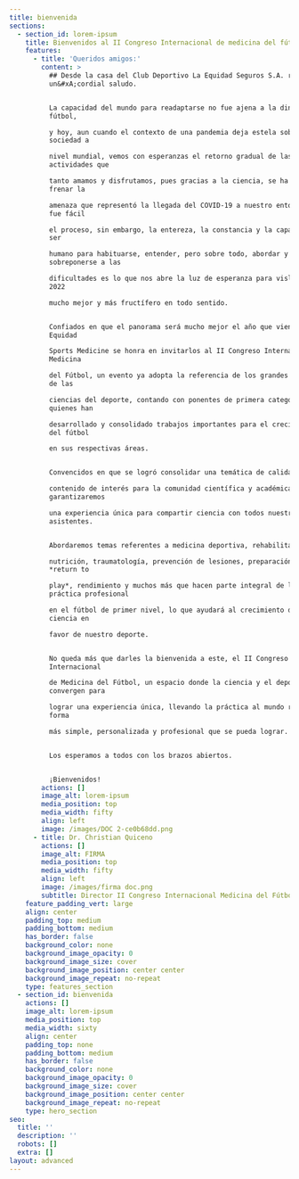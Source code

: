 ```yaml
---
title: bienvenida
sections:
  - section_id: lorem-ipsum
    title: Bienvenidos al II Congreso Internacional de medicina del fútbol
    features:
      - title: 'Queridos amigos:'
        content: >
          ## Desde la casa del Club Deportivo La Equidad Seguros S.A. reciban
          un&#xA;cordial saludo.


          La capacidad del mundo para readaptarse no fue ajena a la dinámica del
          fútbol,

          y hoy, aun cuando el contexto de una pandemia deja estela sobre la
          sociedad a

          nivel mundial, vemos con esperanzas el retorno gradual de las
          actividades que

          tanto amamos y disfrutamos, pues gracias a la ciencia, se ha logrado
          frenar la

          amenaza que representó la llegada del COVID-19 a nuestro entorno. No
          fue fácil

          el proceso, sin embargo, la entereza, la constancia y la capacidad del
          ser

          humano para habituarse, entender, pero sobre todo, abordar y
          sobreponerse a las

          dificultades es lo que nos abre la luz de esperanza para vislumbrar un
          2022

          mucho mejor y más fructífero en todo sentido.


          Confiados en que el panorama será mucho mejor el año que viene,
          Equidad

          Sports Medicine se honra en invitarlos al II Congreso Internacional de
          Medicina

          del Fútbol, un evento ya adopta la referencia de los grandes eventos
          de las

          ciencias del deporte, contando con ponentes de primera categoría,
          quienes han

          desarrollado y consolidado trabajos importantes para el crecimiento
          del fútbol

          en sus respectivas áreas.


          Convencidos en que se logró consolidar una temática de calidad y

          contenido de interés para la comunidad científica y académica,
          garantizaremos

          una experiencia única para compartir ciencia con todos nuestros
          asistentes.


          Abordaremos temas referentes a medicina deportiva, rehabilitación,

          nutrición, traumatología, prevención de lesiones, preparación física,
          *return to

          play*, rendimiento y muchos más que hacen parte integral de la
          práctica profesional

          en el fútbol de primer nivel, lo que ayudará al crecimiento de la
          ciencia en

          favor de nuestro deporte.


          No queda más que darles la bienvenida a este, el II Congreso
          Internacional

          de Medicina del Fútbol, un espacio donde la ciencia y el deporte
          convergen para

          lograr una experiencia única, llevando la práctica al mundo real de la
          forma

          más simple, personalizada y profesional que se pueda lograr.


          Los esperamos a todos con los brazos abiertos.


          ¡Bienvenidos!
        actions: []
        image_alt: lorem-ipsum
        media_position: top
        media_width: fifty
        align: left
        image: /images/DOC 2-ce0b68dd.png
      - title: Dr. Christian Quiceno
        actions: []
        image_alt: FIRMA
        media_position: top
        media_width: fifty
        align: left
        image: /images/firma doc.png
        subtitle: Director II Congreso Internacional Medicina del Fútbol
    feature_padding_vert: large
    align: center
    padding_top: medium
    padding_bottom: medium
    has_border: false
    background_color: none
    background_image_opacity: 0
    background_image_size: cover
    background_image_position: center center
    background_image_repeat: no-repeat
    type: features_section
  - section_id: bienvenida
    actions: []
    image_alt: lorem-ipsum
    media_position: top
    media_width: sixty
    align: center
    padding_top: none
    padding_bottom: medium
    has_border: false
    background_color: none
    background_image_opacity: 0
    background_image_size: cover
    background_image_position: center center
    background_image_repeat: no-repeat
    type: hero_section
seo:
  title: ''
  description: ''
  robots: []
  extra: []
layout: advanced
---
```

